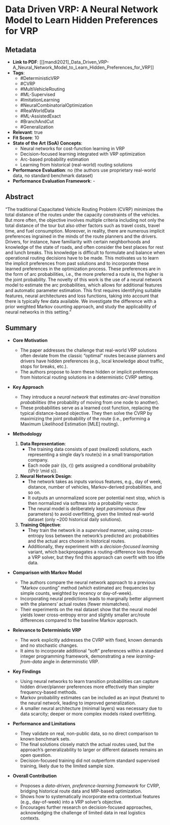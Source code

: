 # Data Driven VRP: A Neural Network Model to Learn Hidden Preferences for VRP

## Metadata
- **Link to PDF**: [[[mandi2021]_Data_Driven_VRP-A_Neural_Network_Model_to_Learn_Hidden_Preferences_for_VRP]]
- **Tags**:
  - #DeterministicVRP
  - #CVRP
  - #MultiVehicleRouting
  - #ML-Supervised
  - #ImitationLearning
  - #NeuralCombinatorialOptimization
  - #RealWorldData
  - #ML-AssistedExact
  - #BranchAndCut
  - #Generalization
- **Relevant**: true
- **Fit Score**: 10
- **State of the Art (SoA) Concepts**:
  - Neural networks for cost-function learning in VRP
  - Decision-focused learning integrated with VRP optimization
  - Arc-based probability estimation
  - Learning from historical (real-world) routing solutions
- **Performance Evaluation**: no (the authors use proprietary real-world data, no standard benchmark dataset)
- **Performance Evaluation Framework**: -

## Abstract
“The traditional Capacitated Vehicle Routing Problem (CVRP) minimizes the total distance of the routes under the capacity constraints of the vehicles. But more often, the objective involves multiple criteria including not only the total distance of the tour but also other factors such as travel costs, travel time, and fuel consumption. Moreover, in reality, there are numerous implicit preferences ingrained in the minds of the route planners and the drivers. Drivers, for instance, have familiarity with certain neighborhoods and knowledge of the state of roads, and often consider the best places for rest and lunch breaks. This knowledge is difficult to formulate and balance when operational routing decisions have to be made. This motivates us to learn the implicit preferences from past solutions and to incorporate these learned preferences in the optimization process. These preferences are in the form of arc probabilities, i.e., the more preferred a route is, the higher is the joint probability. The novelty of this work is the use of a neural network model to estimate the arc probabilities, which allows for additional features and automatic parameter estimation. This first requires identifying suitable features, neural architectures and loss functions, taking into account that there is typically few data available. We investigate the difference with a prior weighted Markov counting approach, and study the applicability of neural networks in this setting.”

## Summary
- **Core Motivation**  
  - The paper addresses the challenge that real-world VRP solutions often deviate from the classic “optimal” routes because planners and drivers have hidden preferences (e.g., local knowledge about traffic, stops for breaks, etc.).  
  - The authors propose to *learn* these hidden or implicit preferences from historical routing solutions in a deterministic CVRP setting.

- **Key Approach**  
  - They introduce a *neural network* that estimates *arc-level transition probabilities* (the probability of moving from one node to another).  
  - These probabilities serve as a learned cost function, replacing the typical distance-based objective. They then solve the CVRP by maximizing the joint probability of the route (i.e., performing a Maximum Likelihood Estimation [MLE] routing).

- **Methodology**  
  1. **Data Representation**:  
     - The training data consists of past (realized) solutions, each representing a single day’s route(s) in a small transportation company.  
     - Each node pair \((s, r)\) gets assigned a conditional probability \(\Pr(r \mid s)\).  
  2. **Neural Network Design**:  
     - The network takes as inputs various features, e.g., day of week, distance, number of vehicles, Markov-derived probabilities, and so on.  
     - It outputs an unnormalized score per potential next stop, which is then normalized via softmax into a probability vector.  
     - The neural model is deliberately kept *parsimonious* (few parameters) to avoid overfitting, given the limited real-world dataset (only ~200 historical daily solutions).
  3. **Training Objective**:  
     - They train the network in a *supervised* manner, using cross-entropy loss between the network’s predicted arc probabilities and the actual arcs chosen in historical routes.  
     - Additionally, they experiment with a *decision-focused learning* variant, which backpropagates a routing-difference loss through a VRP solver, but they find this approach can overfit with too little data.

- **Comparison with Markov Model**  
  - The authors compare the neural network approach to a previous “Markov counting” method (which estimated arc frequencies by simple counts, weighted by recency or day-of-week).  
  - Incorporating neural predictions leads to marginally better alignment with the planners’ actual routes (fewer mismatches).  
  - Their experiments on the real dataset show that the neural model yields lower cross-entropy error and slightly smaller arc/route differences compared to the baseline Markov approach.

- **Relevance to Deterministic VRP**  
  - The work explicitly addresses the CVRP with fixed, known demands and no stochastic changes.  
  - It aims to incorporate additional “soft” preferences within a standard integer programming framework, demonstrating a new *learning-from-data* angle in deterministic VRP.

- **Key Findings**  
  - Using neural networks to learn transition probabilities can capture hidden driver/planner preferences more effectively than simpler frequency-based methods.  
  - Markov probability estimates can be included as an input (feature) to the neural network, leading to improved generalization.  
  - A smaller neural architecture (minimal layers) was necessary due to data scarcity; deeper or more complex models risked overfitting.

- **Performance and Limitations**  
  - They validate on real, non-public data, so no direct comparison to known benchmark sets.  
  - The final solutions closely match the actual routes used, but the approach’s generalizability to larger or different datasets remains an open question.  
  - Decision-focused training did not outperform standard supervised training, likely due to the limited sample size.

- **Overall Contribution**  
  - Proposes a *data-driven, preference-learning framework* for CVRP, bridging historical route data and MIP-based optimization.  
  - Shows how to systematically incorporate extra contextual features (e.g., day-of-week) into a VRP solver’s objective.  
  - Encourages further research on decision-focused approaches, acknowledging the challenge of limited data in real logistics contexts.